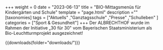 +++
weight = 0
date = "2023-06-13"
title = "BIO-Mittagsmenüs für Kindergärten und Schule"
template = "page.html"
description =""
[taxonomies]
tags = ["Aktuells" ,"Ganztagsschule" ,"Presse" ,"Schulleben" ]
categories = ["Sport & Gesundheit"]
+++
Der ALBRECHTHOF wurde im Rahmen der Initiative „30 für 30" vom Bayerischen Staatsministerium als Bio-Leuchtturmprojekt ausgezeichnet!

<!-- more -->


{{downloads(folder="downloads/")}}